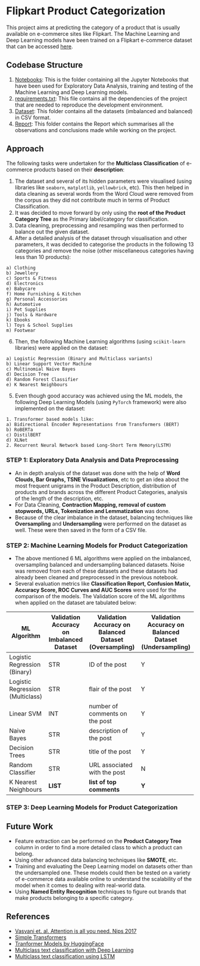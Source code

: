 # Flipkart Product Categorization

This project aims at predicting the category of a product that is usually available on e-commerce sites like Flipkart. The Machine Learning and Deep Learning models have been trained on a Flipkart e-commerce dataset that can be accessed [here](https://docs.google.com/spreadsheets/d/1on6ApK7jNXSy20Bfw_NjKMTmeICTHyBvIK-3am9irFA/edit?usp=sharing).

## Codebase Structure

1. [Notebooks](https://github.com/khushboogupta13/Flipkart-Product-Categorization/tree/main/Notebooks): This is the folder containing all the Jupyter Notebooks that have been used for Exploratory Data Analysis, training and testing of the Machine Learning and Deep Learning models.
2. [requirements.txt](https://github.com/khushboogupta13/Flipkart-Product-Categorization/blob/main/requirements.txt): This file contains all the dependencies of the project that are needed to reproduce the development environment.
3. [Dataset](https://github.com/khushboogupta13/Flipkart-Product-Categorization/tree/main/Dataset): This folder contains all the datasets (imbalanced and balanced) in CSV format. 
4. [Report](): This folder contains the Report which summarises all the observations and conclusions made while working on the project. 

## Approach

The following tasks were undertaken for the **Multiclass Classification** of e-commerce products based on their **description**:

  1. The dataset and several of its hidden parameters were visualised (using libraries like `seaborn`, `matplotlib`, `yellowbrick`, etc). This then helped in data cleaning as several words from the Word Cloud were removed from the corpus as they did not contribute much in terms of Product Classification.
  2. It was decided to move forward by only using the **root of the Product Category Tree** as the Primary label/category for classification.
  3. Data cleaning, preprocessing and resampling was then performed to balance out the given dataset. 
  4. After a detailed analysis of the dataset through visualisation and other parameters, it was decided to categorise the products in the following 13 categories and remove the noise (other miscellaneous categories having less than 10 products):
    
    a) Clothing
    b) Jewellery
    c) Sports & Fitness
    d) Electronics
    e) Babycare
    f) Home Furnishing & Kitchen
    g) Personal Accessories
    h) Automotive
    i) Pet Supplies
    j) Tools & Hardware
    k) Ebooks
    l) Toys & School Supplies
    m) Footwear
    
  6. Then, the following Machine Learning algorithms (using `scikit-learn` libraries) were applied on the dataset:
    
    a) Logistic Regression (Binary and Multiclass variants)
    b) Linear Support Vector Machine
    c) Multinomial Naive Bayes
    d) Decision Tree
    d) Random Forest Classifier
    e) K Nearest Neighbours

   5. Even though good accuracy was achieved using the ML models, the following Deep Learning Models (using `PyTorch` framework) were also implemented on the dataset:
    
    1. Transformer based models like:
    a) Bidirectional Encoder Representations from Transformers (BERT)
    b) RoBERTa
    c) DistilBERT
    d) XLNet
    2. Recurrent Neural Network based Long-Short Term Memory(LSTM)


### STEP 1: Exploratory Data Analysis and Data Preprocessing

- An in depth analysis of the dataset was done with the help of **Word Clouds, Bar Graphs, TSNE Visualizations**, etc to get an idea about the most frequent unigrams in the Product Description, distribution of products and brands across the different Product Categories, analysis of the length of the description, etc. 
- For Data Cleaning, **Contraction Mapping, removal of custom stopwords, URLs, Tokenization and Lemmatization** was done.
- Because of the clear imbalance in the dataset, balancing techniques like **Oversampling** and **Undersampling** were performed on the dataset as well. These were then saved in the form of a CSV file.

### STEP 2: Machine Learning Models for Product Categorization

- The above mentioned 6 ML algorithms were applied on the imbalanced, oversampling balanced and undersampling balanced datasets. Noise was removed from each of these datasets and these datasets had already been cleaned and preprocessed in the previous notebook. 
- Several evaluation metrics like **Classification Report, Confusion Matix, Accuracy Score, ROC Curves and AUC Scores** were used for the comparison of the models. The Validation score of the ML algorithms when applied on the dataset are tabulated below:

| ML Algorithm       | Validation Accuracy on Imbalanced Dataset          | Validation Accuracy on Balanced Dataset (Oversampling)                          | Validation Accuracy on Balanced Dataset (Undersampling)          |
| ---                | ---             | ---                                   | ---             | 
| Logistic Regression (Binary)               | STR             | ID of the post                        | Y               | 
| Logistic Regression (Multiclass)     | STR             | flair of the post                     | Y               | 
| Linear SVM     | INT             | number of comments on the post        | Y               | 
| Naive Bayes            | STR             | description of the post               | Y               | 
| Decision Trees            | STR             | title of the post                     | Y               | 
| Random Classifier             | STR             | URL associated with the post          | N                | 
| K Nearest Neighbours        | __LIST__            | __list of top comments__        | __Y__               | 



### STEP 3: Deep Learning Models for Product Categorization

## Future Work
- Feature extraction can be performed on the **Product Category Tree** column in order to find a more detailed class to which a product can belong. 
- Using other advanced data balancing techniques like **SMOTE**, etc.
- Training and evaluating the Deep Learning model on datasets other than the undersampled one. These models could then be tested on a variety of e-commerce data available online to understand the scalability of the model when it comes to dealing with real-world data. 
- Using **Named Entity Recognition** techniques to figure out brands that make products belonging to a specific category.  

## References
- [ Vasvani et. al. Attention is all you need. Nips 2017](https://arxiv.org/pdf/1706.03762)
- [Simple Transformers](https://github.com/ThilinaRajapakse/simpletransformers#saveevalcheckpoints)
- [Tranformer Models by HuggingFace](https://huggingface.co/transformers/pretrained_models.html)
- [Multiclass text classification with Deep Learning](https://www.google.com/url?q=https://towardsdatascience.com/multi-class-text-classification-with-deep-learning-using-bert-b59ca2f5c613&sa=D&source=editors&ust=1618012348136000&usg=AOvVaw1ofOCyteqD6PZaxopj9qc8)
- [Multiclass text classification using LSTM](https://towardsdatascience.com/multi-class-text-classification-with-lstm-1590bee1bd17)






